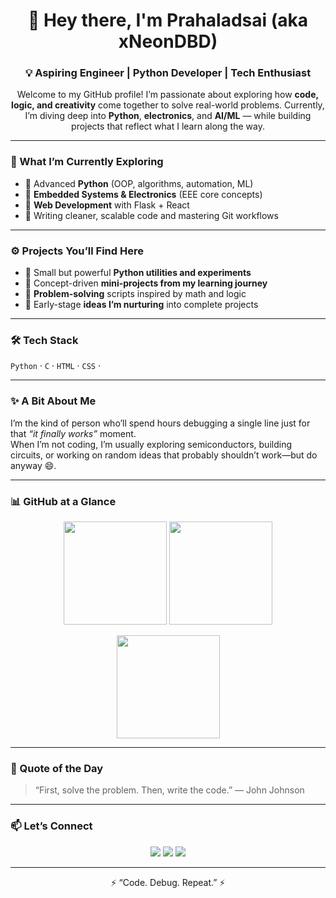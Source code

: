 <!-- Profile README for xNeonDBD -->

<h1 align="center">👋 Hey there, I'm Prahaladsai (aka xNeonDBD)</h1>
<h3 align="center">💡 Aspiring Engineer | Python Developer | Tech Enthusiast</h3>

<p align="center">
Welcome to my GitHub profile! I’m passionate about exploring how <b>code, logic, and creativity</b> come together to solve real-world problems.  
Currently, I’m diving deep into <b>Python</b>, <b>electronics</b>, and <b>AI/ML</b> — while building projects that reflect what I learn along the way.
</p>

---

### 🧠 What I’m Currently Exploring
- 🔹 Advanced **Python** (OOP, algorithms, automation, ML)
- 🔹 **Embedded Systems & Electronics** (EEE core concepts)
- 🔹 **Web Development** with Flask + React
- 🔹 Writing cleaner, scalable code and mastering Git workflows

---

### ⚙️ Projects You’ll Find Here
- 🧩 Small but powerful **Python utilities and experiments**  
- 🔬 Concept-driven **mini-projects from my learning journey**  
- 🧮 **Problem-solving** scripts inspired by math and logic  
- 🌱 Early-stage **ideas I’m nurturing** into complete projects  

---

### 🛠️ Tech Stack
`Python` · `C` · `HTML` · `CSS` · 

---

### ✨ A Bit About Me
I’m the kind of person who’ll spend hours debugging a single line just for that *“it finally works”* moment.  
When I’m not coding, I’m usually exploring semiconductors, building circuits, or working on random ideas that probably shouldn’t work—but do anyway 😄.

---

### 📊 GitHub at a Glance

<p align="center">
  <img src="https://github-readme-stats.vercel.app/api?username=xNeonDBD&show_icons=true&theme=tokyonight" height="165">
  <img src="https://github-readme-stats.vercel.app/api/top-langs/?username=xNeonDBD&layout=compact&theme=tokyonight" height="165">
</p>

<p align="center">
  <img src="https://streak-stats.demolab.com?user=xNeonDBD&theme=tokyonight" height="165">
</p>

---

### 💬 Quote of the Day
> “First, solve the problem. Then, write the code.” — John Johnson  

---

### 📫 Let’s Connect

<p align="center">
  <a href="https://github.com/xNeonDBD"><img src="https://img.shields.io/badge/GitHub-181717?style=for-the-badge&logo=github&logoColor=white"></a>
  <a href="https://www.linkedin.com/in/prahaladsai-subramanian-2018b8385/"><img src="https://img.shields.io/badge/LinkedIn-0077B5?style=for-the-badge&logo=linkedin&logoColor=white"></a>
  <a href="mailto:prahaladsai@hotmail.com"><img src="https://img.shields.io/badge/Email-D14836?style=for-the-badge&logo=gmail&logoColor=white"></a>
</p>

---

<p align="center">⚡ “Code. Debug. Repeat.” ⚡</p>
